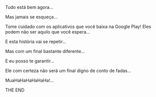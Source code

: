 Tudo está bem agora...

Mas jamais se esqueça...

Tome cuidado com os aplicativos que você baixa na Google Play! 
Eles podem não ser aquilo que você espera...

E esta história vai se repetir...

Mas com um final bastante diferente...

E eu posso te garantir...

Ele com certeza não será um final digno de conto de fadas...

MuaHaHaHaHaHaHa!...

THE END